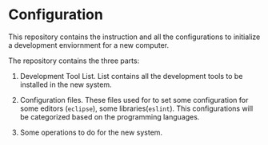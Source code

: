 # Configuration

This repository contains the instruction and all the configurations to initialize a development enviornment for a new computer.

The repository contains the three parts:

1. Development Tool List.
List contains all the development tools to be installed in the new system.

2. Configuration files.
These files used for to set some configuration for some editors (`eclipse`), some libraries(`eslint`). This configurations will be categorized based on the programming languages.

3. Some operations to do for the new system.